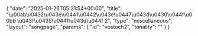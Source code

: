 {
    "date": "2025-01-26T05:31:54+00:00",
    "title": "\u00ab\u0432\u043e\u0441\u0442\u043e\u0447\u043d\u0430\u044f\u00bb \u043f\u0435\u0441\u043d\u044f 2",
    "type": "miscellaneous",
    "layout": "songpage",
    "params": {
        "id": "vostoch2",
        "tonality": ""
    }
}